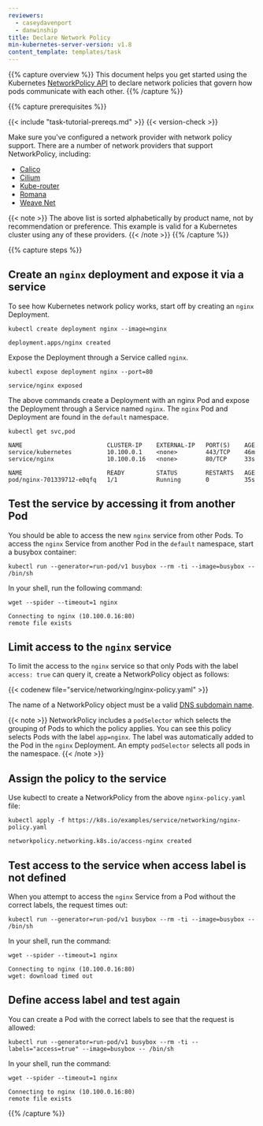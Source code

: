 ```yaml
---
reviewers:
  - caseydavenport
  - danwinship
title: Declare Network Policy
min-kubernetes-server-version: v1.8
content_template: templates/task
---
```


{{% capture overview %}} This document helps you get started using the
Kubernetes
[NetworkPolicy API](/docs/concepts/services-networking/network-policies/) to
declare network policies that govern how pods communicate with each other.
{{% /capture %}}

{{% capture prerequisites %}}

{{< include "task-tutorial-prereqs.md" >}} {{< version-check >}}

Make sure you've configured a network provider with network policy support.
There are a number of network providers that support NetworkPolicy, including:

- [Calico](/docs/tasks/administer-cluster/network-policy-provider/calico-network-policy/)
- [Cilium](/docs/tasks/administer-cluster/network-policy-provider/cilium-network-policy/)
- [Kube-router](/docs/tasks/administer-cluster/network-policy-provider/kube-router-network-policy/)
- [Romana](/docs/tasks/administer-cluster/network-policy-provider/romana-network-policy/)
- [Weave Net](/docs/tasks/administer-cluster/network-policy-provider/weave-network-policy/)

{{< note >}} The above list is sorted alphabetically by product name, not by
recommendation or preference. This example is valid for a Kubernetes cluster
using any of these providers. {{< /note >}} {{% /capture %}}

{{% capture steps %}}

## Create an `nginx` deployment and expose it via a service

To see how Kubernetes network policy works, start off by creating an `nginx`
Deployment.

```console
kubectl create deployment nginx --image=nginx
```

```none
deployment.apps/nginx created
```

Expose the Deployment through a Service called `nginx`.

```console
kubectl expose deployment nginx --port=80
```

```none
service/nginx exposed
```

The above commands create a Deployment with an nginx Pod and expose the
Deployment through a Service named `nginx`. The `nginx` Pod and Deployment are
found in the `default` namespace.

```console
kubectl get svc,pod
```

```none
NAME                        CLUSTER-IP    EXTERNAL-IP   PORT(S)    AGE
service/kubernetes          10.100.0.1    <none>        443/TCP    46m
service/nginx               10.100.0.16   <none>        80/TCP     33s

NAME                        READY         STATUS        RESTARTS   AGE
pod/nginx-701339712-e0qfq   1/1           Running       0          35s
```

## Test the service by accessing it from another Pod

You should be able to access the new `nginx` service from other Pods. To access
the `nginx` Service from another Pod in the `default` namespace, start a busybox
container:

```console
kubectl run --generator=run-pod/v1 busybox --rm -ti --image=busybox -- /bin/sh
```

In your shell, run the following command:

```shell
wget --spider --timeout=1 nginx
```

```none
Connecting to nginx (10.100.0.16:80)
remote file exists
```

## Limit access to the `nginx` service

To limit the access to the `nginx` service so that only Pods with the label
`access: true` can query it, create a NetworkPolicy object as follows:

{{< codenew file="service/networking/nginx-policy.yaml" >}}

The name of a NetworkPolicy object must be a valid
[DNS subdomain name](/docs/concepts/overview/working-with-objects/names#dns-subdomain-names).

{{< note >}} NetworkPolicy includes a `podSelector` which selects the grouping
of Pods to which the policy applies. You can see this policy selects Pods with
the label `app=nginx`. The label was automatically added to the Pod in the
`nginx` Deployment. An empty `podSelector` selects all pods in the namespace.
{{< /note >}}

## Assign the policy to the service

Use kubectl to create a NetworkPolicy from the above `nginx-policy.yaml` file:

```console
kubectl apply -f https://k8s.io/examples/service/networking/nginx-policy.yaml
```

```none
networkpolicy.networking.k8s.io/access-nginx created
```

## Test access to the service when access label is not defined

When you attempt to access the `nginx` Service from a Pod without the correct
labels, the request times out:

```console
kubectl run --generator=run-pod/v1 busybox --rm -ti --image=busybox -- /bin/sh
```

In your shell, run the command:

```shell
wget --spider --timeout=1 nginx
```

```none
Connecting to nginx (10.100.0.16:80)
wget: download timed out
```

## Define access label and test again

You can create a Pod with the correct labels to see that the request is allowed:

```console
kubectl run --generator=run-pod/v1 busybox --rm -ti --labels="access=true" --image=busybox -- /bin/sh
```

In your shell, run the command:

```shell
wget --spider --timeout=1 nginx
```

```none
Connecting to nginx (10.100.0.16:80)
remote file exists
```

{{% /capture %}}
